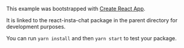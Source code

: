 This example was bootstrapped with [Create React App](https://github.com/facebook/create-react-app).

It is linked to the react-insta-chat package in the parent directory for development purposes.

You can run `yarn install` and then `yarn start` to test your package.
